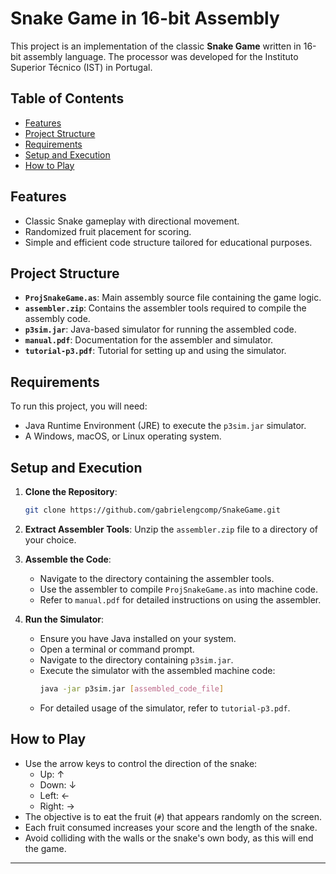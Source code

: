
# Snake Game in 16-bit Assembly

This project is an implementation of the classic **Snake Game** written in 16-bit assembly language. The processor was developed for the Instituto Superior Técnico (IST) in Portugal.

## Table of Contents

- [Features](#features)
- [Project Structure](#project-structure)
- [Requirements](#requirements)
- [Setup and Execution](#setup-and-execution)
- [How to Play](#how-to-play)

## Features

- Classic Snake gameplay with directional movement.
- Randomized fruit placement for scoring.
- Simple and efficient code structure tailored for educational purposes.

## Project Structure

- **`ProjSnakeGame.as`**: Main assembly source file containing the game logic.
- **`assembler.zip`**: Contains the assembler tools required to compile the assembly code.
- **`p3sim.jar`**: Java-based simulator for running the assembled code.
- **`manual.pdf`**: Documentation for the assembler and simulator.
- **`tutorial-p3.pdf`**: Tutorial for setting up and using the simulator.

## Requirements

To run this project, you will need:

- Java Runtime Environment (JRE) to execute the `p3sim.jar` simulator.
- A Windows, macOS, or Linux operating system.

## Setup and Execution

1. **Clone the Repository**:
   ```bash
   git clone https://github.com/gabrielengcomp/SnakeGame.git
   ```

2. **Extract Assembler Tools**:
   Unzip the `assembler.zip` file to a directory of your choice.

3. **Assemble the Code**:
   - Navigate to the directory containing the assembler tools.
   - Use the assembler to compile `ProjSnakeGame.as` into machine code.
   - Refer to `manual.pdf` for detailed instructions on using the assembler.

4. **Run the Simulator**:
   - Ensure you have Java installed on your system.
   - Open a terminal or command prompt.
   - Navigate to the directory containing `p3sim.jar`.
   - Execute the simulator with the assembled machine code:
     ```bash
     java -jar p3sim.jar [assembled_code_file]
     ```
   - For detailed usage of the simulator, refer to `tutorial-p3.pdf`.

## How to Play

- Use the arrow keys to control the direction of the snake:
  - Up: ↑
  - Down: ↓
  - Left: ←
  - Right: →
- The objective is to eat the fruit (`#`) that appears randomly on the screen.
- Each fruit consumed increases your score and the length of the snake.
- Avoid colliding with the walls or the snake's own body, as this will end the game.

---
